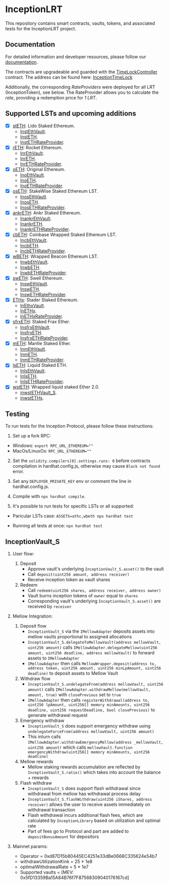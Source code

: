 # InceptionLRT

This repository contains smart contracts, vaults, tokens, and associated tests for the InceptionLRT project.

## Documentation

For detailed information and developer resources, please follow our [documentation](https://docs.inceptionlrt.com/for-developers/inception-vault-dev-details-testnet).

The contracts are upgradeable and guarded with the [TimeLockController](https://docs.openzeppelin.com/contracts/4.x/api/governance#TimelockController) contract.
The address can be found here: [InceptionTimeLock](https://etherscan.io/address/0x650bd9dee50e3ee15cbb49749ff6abcf55a8fb1e)

Additionally, the corresponding _RateProviders_ were deployed for all LRT (InceptionToken), see below. The RateProvider allows you to calculate the _rate_, providing a redemption price for _1 LRT_.

## Supported LSTs and upcoming additions

- [x] [stETH](https://etherscan.io/address/0xae7ab96520DE3A18E5e111B5EaAb095312D7fE84). Lido Staked Ethereum.
  - [InstEthVault](https://etherscan.io/address/0x814CC6B8fd2555845541FB843f37418b05977d8d).
  - [InstETH](https://etherscan.io/address/0x7FA768E035F956c41d6aeaa3Bd857e7E5141CAd5).
  - [InstETHRateProvider](https://etherscan.io/address/0x343281bb5029c4b698fe736d800115ac64d5de39).
- [x] [rETH](https://etherscan.io/address/0xae78736cd615f374d3085123a210448e74fc6393): Rocket Ethereum.
  - [InrEthVault](https://etherscan.io/address/0x1Aa53BC4Beb82aDf7f5EDEE9e3bBF3434aD59F12).
  - [InrETH](https://etherscan.io/address/0x80d69e79258FE9D056c822461c4eb0B4ca8802E2).
  - [InrETHRateProvider](https://etherscan.io/address/0xD6d553327b16dd6076D69c2DAEc91A50dD1E9F66).
- [x] [oETH](https://etherscan.io/address/0x856c4Efb76C1D1AE02e20CEB03A2A6a08b0b8dC3): Original Ethereum.
  - [InoEthVault](https://etherscan.io/address/0x4878F636A9Aa314B776Ac51A25021C44CAF86bEd).
  - [InoETH](https://etherscan.io/address/0x9181f633E9B9F15A32d5e37094F4C93b333e0E92).
  - [InoETHRateProvider](https://etherscan.io/address/0xbd600020f943f7C61a8123fE2720A05434A3B38b).
- [x] [osETH](https://etherscan.io/address/0xf1C9acDc66974dFB6dEcB12aA385b9cD01190E38): StakeWise Staked Ethereum LST.
  - [InosEthVault](https://etherscan.io/address/0xA9F8c770661BeE8DF2D026edB1Cb6FF763C780FF).
  - [InosETH](https://etherscan.io/address/0xfD07fD5EBEa6F24888a397997E262179Bf494336).
  - [InosETHRateProvider](https://etherscan.io/address/0x1F27848Ae927Ba278eE575e4A55f6c7ED7BFFe8C).
- [x] [ankrETH](https://etherscan.io/address/0xe95a203b1a91a908f9b9ce46459d101078c2c3cb): Ankr Staked Ethereum.
  - [InankrEthVault](https://etherscan.io/address/0x36B429439AB227fAB170A4dFb3321741c8815e55).
  - [InankrETH](https://etherscan.io/address/0xfa2629B9cF3998D52726994E0FcdB750224D8B9D).
  - [InankrETHRateProvider](https://etherscan.io/address/0x8bC73134A736437da780570308d3b37b67174ddb).
- [x] [cbETH](https://etherscan.io/address/0xBe9895146f7AF43049ca1c1AE358B0541Ea49704): Coinbase Wrapped Staked Ethereum LST.
  - [IncbEthVault](https://etherscan.io/address/0xfE715358368416E01d3A961D3a037b7359735d5e).
  - [IncbETH](https://etherscan.io/address/0xBf19Eead55a6B100667f04F8FBC5371E03E8ab2E).
  - [IncbETHRateProvider](https://etherscan.io/address/0xa1Bb72c5915a7e2C85BaeA2C563858eaCB3F7A45).
- [x] [wBETH](https://etherscan.io/address/0xa2e3356610840701bdf5611a53974510ae27e2e1): Wrapped Beacon Ethereum LST.
  - [InwbEthVault](https://etherscan.io/address/0xC0660932C5dCaD4A1409b7975d147203B1e9A2B6).
  - [InwbETH](https://etherscan.io/address/0xDA9B11Cd701e10C2Ec1a284f80820eDD128c5246).
  - [InwbETHRateProvider](https://etherscan.io/address/0x69c59c3DD7566eb12792203f8F832ca81a050eB1).
- [x] [swETH](https://etherscan.io/address/0xf951e335afb289353dc249e82926178eac7ded78): Swell Ethereum.
  - [InswEthVault](https://etherscan.io/address/0xc4181dC7BB31453C4A48689ce0CBe975e495321c).
  - [InswETH](https://etherscan.io/address/0xC3ADe5aCe1bBb033CcAE8177C12Ecbfa16bD6A9D).
  - [InswETHRateProvider](https://etherscan.io/address/0xebFa0353DFF1801F5c8Ea07448771D6FadD1E721).
- [x] [ETHx](https://etherscan.io/address/0xA35b1B31Ce002FBF2058D22F30f95D405200A15b): Stader Staked Ethereum.
  - [InEthxVault](https://etherscan.io/address/0x90E80E25ABDB6205B08DeBa29a87f7eb039023C2).
  - [InETHx](https://etherscan.io/address/0x57a5a0567187FF4A8dcC1A9bBa86155E355878F2).
  - [InETHxRateProvider](https://etherscan.io/address/0xd812bA3543f9aB64b2BCBcE34fb3b00bFF2bA2FC).
- [x] [sfrxETH](https://etherscan.io/address/0xac3e018457b222d93114458476f3e3416abbe38f): Staked Frax Ether.
  - [InsfrxEthVault](https://etherscan.io/address/0x295234B7E370a5Db2D2447aCA83bc7448f151161).
  - [InsfrxETH](https://etherscan.io/address/0x668308d77be3533c909a692302Cb4D135Bf8041C).
  - [InsfrxETHRateProvider](https://etherscan.io/address/0x07f86901057F392fd3A508b8AbcbaafB08c13B1e).
- [x] [mETH](https://etherscan.io/address/0xd5F7838F5C461fefF7FE49ea5ebaF7728bB0ADfa): Mantle Staked Ether.
  - [InmEthVault](https://etherscan.io/address/0xd0ee89d82183D7Ddaef14C6b4fC0AA742F426355).
  - [InmETH](https://etherscan.io/address/0xeCf3672A6d2147E2A77f07069Fb48d8Cf6F6Fbf9).
  - [InmETHRateProvider](https://etherscan.io/address/0xA22A7A8c550760574Fd7b722C9f7100902D57707).
- [x] [lsETH](https://etherscan.io/address/0x8c1BEd5b9a0928467c9B1341Da1D7BD5e10b6549): Liquid Staked ETH.
  - [InlsEthVault](https://etherscan.io/address/0x6E17a8b5D33e6DBdB9fC61d758BF554b6AD93322).
  - [InlsETH](https://etherscan.io/address/0x94B888E11a9E960A9c3B3528EB6aC807B27Ca62E).
  - [InlsETHRateProvider](https://etherscan.io/address/0x20f6d8e1e821Bd5B94f7bF725AF304Bc5ef09c36).
- [x] [wstETH](https://etherscan.io/address/0x7f39C581F595B53c5cb19bD0b3f8dA6c935E2Ca0): Wrapped liquid staked Ether 2.0.
  - [inwstETHVault_S](https://etherscan.io/address/0xf9D9F828989A624423C48b95BC04E9Ae0ef5Ec97).
  - [inwstETHs](https://etherscan.io/address/0x8E0789d39db454DBE9f4a77aCEF6dc7c69f6D552).

## Testing

To run tests for the Inception Protocol, please follow these instructions:

1. Set up a fork RPC:

- Windows: `export RPC_URL_ETHEREUM=""`
- MacOs/LinuxOs: `RPC_URL_ETHEREUM=""`

2. Set the `solidity.compilers[0].settings.runs: 0` before contracts compilation in hardhat.config.js,
   otherwise may cause `Block not found` error.

3. Set any `DEPLOYER_PRIVATE_KEY` env or comment the line in hardhat.config.js.

4. Compile with `npx hardhat compile`.

5. It's possible to run tests for specific LSTs or all supported:

- Paricular LSTs case:
  `ASSETS=athc,wbeth npx hardhat test`

- Running all tests at once:
  `npx hardhat test`

## InceptionVault_S
1. User flow:
   
    1. Deposit
        - Approve vault's underlying `InceptionVault_S.asset()` to the vault
        - Call `deposit(uint256 amount, address receiver)`
        - Receive inception token as vault shares
    2. Redeem
        - Call `redeem(uint256 shares, address receiver, address owner)`
        - Vault burns inception tokens of `owner` equal to `shares`
        - Corresponding vault's underlying `InceptionVault_S.asset()` are received by `receiver`
2. Mellow Integration:
   
    1. Deposit flow
        - `InceptionVault_S` via the `IMellowAdapter` deposits assets into mellow vaults proportional to assigned allocations
        - `InceptionVault_S.delegateToMellowVault(address mellowVault, uint256 amount)` calls `IMellowAdapter.delegateMellow(uint256 amount, uint256 deadline, address mellowVault)` to forward assets to `IMellowAdapter`
        - `IMellowAdapter` then calls `MellowWrapper.deposit(address to, address token, uint256 amount, uint256 minLpAmount, uint256 deadline)` to deposit assets to Mellow Vault
    2. Withdraw flow
        - `InceptionVault_S.undelegateFrom(address mellowVault, uint256 amount)` calls `IMellowAdapter.withdrawMellow(mellowVault, amount, true)` with `closePrevious` set to `true`
        - `IMellowAdapter` then calls `registerWithdrawal(address to, uint256 lpAmount, uint256[] memory minAmounts, uint256 deadline, uint256 requestDeadline, bool closePrevious)` to generate withdrawal request
    3. Emergency withdraw
        - `InceptionVault_S` does support emergency withdraw using `undelegateForceFrom(address mellowVault, uint256 amount)`
        - This inturn calls `IMellowAdapter.withdrawEmergencyMellow(address _mellowVault, uint256 amount)` which calls `mellowVault.function emergencyWithdraw(uint256[] memory minAmounts, uint256 deadline)`
    4. Mellow rewards
        - Mellow staking rewards accumulation are reflected by `InceptionVault_S.ratio()` which takes into account the balance + rewards
    5. Flash withdraw
        - `InceptionVault_S` does support flash withdrawal since withdrawal from mellow has withdrawal process delay
        - `InceptionVault_S.flashWithdraw(uint256 iShares, address receiver)` allows the user to receive assets immediately on withdrawal transaction
        - Flash withdrawal incurs additional flash fees, which are calculated by `InceptionLibrary` based on utilization and optimal rate
        - Part of fees go to Protocol and part are added to `depositBonusAmount` for depositors
3. Mainnet params:
   
    - Operator = 0xd87D15b80445EC4251e33dBe0668C335624e54b7
    - withdrawUtilizationKink = 25 * 1e8
    - optimalWithdrawalRate = 5 * 1e7
    - Supported vaults = [MEV: 0x5fD13359Ba15A84B76f7F87568309040176167cd]

        
